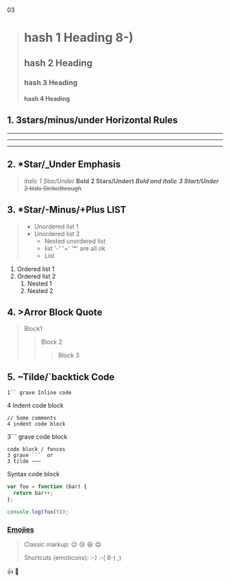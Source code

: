 03

> # hash 1 Heading 8-)
> ## hash 2 Heading
> ### hash 3 Heading
> #### hash 4 Heading

 

## 1. 3stars/minus/under Horizontal Rules
---
___
***



## 2. *Star/_Under Emphasis

> _italic_ *1 Star/Under*
> __Bold__ **2 Stars/Undert**
> ___Bold and italic___ ***3 Start/Under***
> ~~2 tilde Strikethrough~~


## 3. *Star/-Minus/+Plus LIST
> - Unordered list 1
> - Unordered list 2
>   - Nested unordered list
>   + list '-' '+' '*' are all ok
>   * List 


1. Ordered list 1
1. Ordered list 2
   1. Nested 1 
   1. Nested 2


## 4. >Arror Block Quote


> Block1
> > Block 2 
> > > Block 3



## 5. ~Tilde/`backtick Code

`1`` grave Inline code`

4 Indent code block

    // Some comments
    4 indent code block

3``` grave code block

```
code block / fences
3 grave ```  or
3 tilde ~~~   
```

Syntax code block

~~~ js
var foo = function (bar) {
  return bar++;
};

console.log(foo(5));
~~~




### [Emojies](https://github.com/markdown-it/markdown-it-emoji)

> Classic markup: :wink: :cry: :laughing: :yum:
>
> Shortcuts (emoticons): :-) :-( 8-) ;)

👍
:100:












